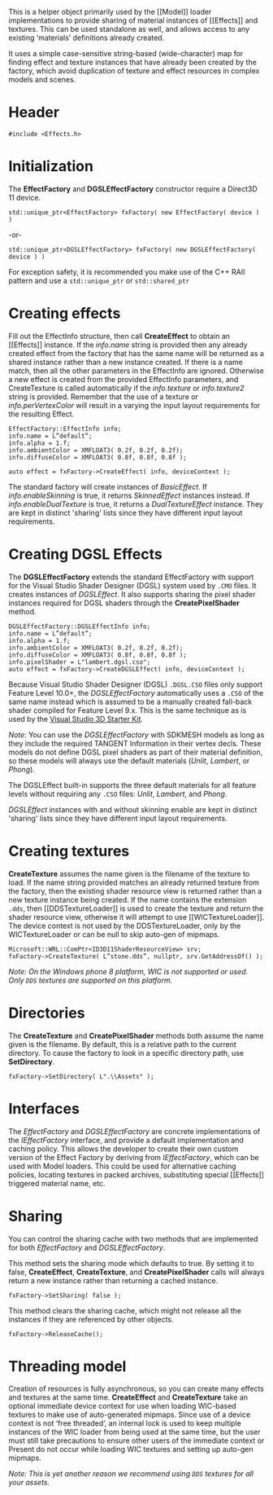This is a helper object primarily used by the [[Model]] loader implementations to provide sharing of material instances of [[Effects]] and textures. This can be used standalone as well, and allows access to any existing ‘materials’ definitions already created.

It uses a simple case-sensitive string-based (wide-character) map for finding effect and texture instances that have already been created by the factory, which avoid duplication of texture and effect resources in complex models and scenes.

# Header
    #include <Effects.h>

# Initialization
The **EffectFactory** and **DGSLEffectFactory** constructor require a Direct3D 11 device.

    std::unique_ptr<EffectFactory> fxFactory( new EffectFactory( device ) )

-or-

    std::unique_ptr<DGSLEffectFactory> fxFactory( new DGSLEffectFactory( device ) )

For exception safety, it is recommended you make use of the C++ RAII pattern and use a ``std::unique_ptr`` or ``std::shared_ptr``

# Creating effects
Fill out the EffectInfo structure, then call **CreateEffect** to obtain an [[Effects]] instance. If the _info.name_ string is provided then any already created effect from the factory that has the same name will be returned as a shared instance rather than a new instance created. If there is a name match, then all the other parameters in the EffectInfo are ignored.  Otherwise a new effect is created from the provided EffectInfo parameters, and CreateTexture is called automatically if the _info.texture_ or  _info.texture2_ string is provided. Remember that the use of a texture or _info.perVertexColor_ will result in a varying the input layout requirements for the resulting Effect.

    EffectFactory::EffectInfo info;
    info.name = L”default”;
    info.alpha = 1.f;
    info.ambientColor = XMFLOAT3( 0.2f, 0.2f, 0.2f);
    info.diffuseColor = XMFLOAT3( 0.8f, 0.8f, 0.8f );

    auto effect = fxFactory->CreateEffect( info, deviceContext );

The standard factory will create instances of _BasicEffect_. If _info.enableSkinning_ is true, it returns _SkinnedEffect_ instances instead. If _info.enableDualTexture_ is true, it returns a _DualTextureEffect_ instance. They are kept in distinct 'sharing' lists since they have different input layout requirements.

# Creating DGSL Effects
The **DGSLEffectFactory** extends the standard EffectFactory with support for the Visual Studio Shader Designer (DGSL) system used by ``.CMO`` files. It creates instances of _DGSLEffect_. It also supports sharing the pixel shader instances required for DGSL shaders through the **CreatePixelShader** method.

    DGSLEffectFactory::DGSLEffectInfo info;
    info.name = L”default”;
    info.alpha = 1.f;
    info.ambientColor = XMFLOAT3( 0.2f, 0.2f, 0.2f);
    info.diffuseColor = XMFLOAT3( 0.8f, 0.8f, 0.8f );
    info.pixelShader = L"lambert.dgsl.cso";
    auto effect = fxFactory->CreateDGSLEffect( info, deviceContext );

Because Visual Studio Shader Designer (DGSL) ``.DGSL.CSO`` files only support Feature Level 10.0+, the _DGSLEffectFactory_ automatically uses a ``.CSO`` of the same name instead which is assumed to be a manually created fall-back shader compiled for Feature Level 9.x. This is the same technique as is used by the [Visual Studio 3D Starter Kit](http://code.msdn.microsoft.com/windowsapps/Visual-Studio-3D-Starter-455a15f1).

*Note*: You can use the _DGSLEffectFactory_ with SDKMESH models as long as they include the required TANGENT Information in their vertex decls. These models do not define DGSL pixel shaders as part of their material definition, so these models will always use the default materials (_Unlit_, _Lambert_, or _Phong_).

The DGSLEffect built-in supports the three default materials for all feature levels without requiring any ``.CSO`` files: _Unlit_, _Lambert_, and _Phong_.

_DGSLEffect_ instances with and without skinning enable are kept in distinct 'sharing' lists since they have different input layout requirements.

# Creating textures
**CreateTexture** assumes the name given is the filename of the texture to load. If the name string provided matches an already returned texture from the factory, then the existing shader resource view is returned rather than a new texture instance being created. If the name contains the extension ``.dds``, then [[DDSTextureLoader]] is used to create the texture and return the shader resource view, otherwise it will attempt to use [[WICTextureLoader]].  The device context is not used by the DDSTextureLoader, only by the WICTextureLoader or can be null to skip auto-gen of mipmaps.

    Microsoft::WRL::ComPtr<ID3D11ShaderResourceView> srv;
    fxFactory->CreateTexture( L”stone.dds”, nullptr, srv.GetAddressOf() );

_Note: On the Windows phone 8 platform, WIC is not supported or used. Only ``DDS`` textures are supported on this platform._

# Directories
The **CreateTexture** and **CreatePixelShader** methods both assume the name given is the filename. By default, this is a relative path to the current directory. To cause the factory to look in a specific directory path, use **SetDirectory**.

    fxFactory->SetDirectory( L".\\Assets" );

# Interfaces
The _EffectFactory_ and _DGSLEffectFactory_ are concrete implementations of the _IEffectFactory_ interface, and provide a default implementation and caching policy. This allows the developer to create their own custom version of the Effect Factory by deriving from _IEffectFactory_, which can be used with Model loaders. This could be used for alternative caching policies, locating textures in packed archives, substituting special [[Effects]] triggered material name, etc.

# Sharing
You can control the sharing cache with two methods that are implemented for both _EffectFactory_ and _DGSLEffectFactory_.

This method sets the sharing mode which defaults to true. By setting it to false, **CreateEffect**, **CreateTexture**, and **CreatePixelShader** calls will always return a new instance rather than returning a cached instance.

    fxFactory->SetSharing( false );

This method clears the sharing cache, which might not release all the instances if they are referenced by other objects.

    fxFactory->ReleaseCache();

# Threading model
Creation of resources is fully asynchronous, so you can create many effects and textures at the same time. **CreateEffect** and **CreateTexture** take an optional immediate device context for use when loading WIC-based textures to make use of auto-generated mipmaps. Since use of a device context is not ‘free threaded’, an internal lock is used to keep multiple instances of the WIC loader from being used at the same time, but the user must still take precautions to ensure other users of the immediate context or Present do not occur while loading WIC textures and setting up auto-gen mipmaps.

_Note: This is yet another reason we recommend using ``DDS`` textures for all your assets._
